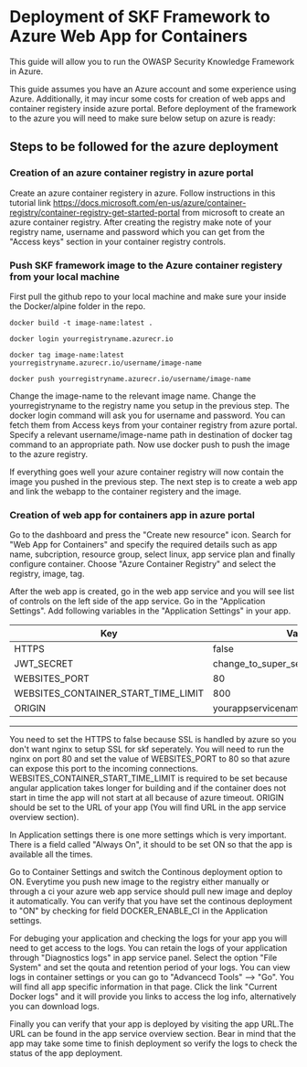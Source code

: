 Deployment of SKF Framework to Azure Web App for Containers
============================================================

This guide will allow you to run the OWASP Security Knowledge Framework in Azure. 

This guide assumes you have an Azure account and some experience using Azure. Additionally, it 
may incur some costs for creation of web apps and container registery inside azure portal. Before 
deployment of the framework to the azure you will need to make sure below setup on azure is ready:

## Steps to be followed for the azure deployment
### Creation of an azure container registry in azure portal
Create an azure container registery in azure. Follow instructions in this 
tutorial link https://docs.microsoft.com/en-us/azure/container-registry/container-registry-get-started-portal from microsoft to create an azure container registry. After creating the registry make note of your registry name, username and password which you can get from
the "Access keys" section in your container registry controls.

### Push SKF framework image to the Azure container registery from your local machine
First pull the github repo to your local machine and make sure your inside the Docker/alpine folder
in the repo. 

``` 
docker build -t image-name:latest .

docker login yourregistryname.azurecr.io

docker tag image-name:latest yourregistryname.azurecr.io/username/image-name

docker push yourregistryname.azurecr.io/username/image-name
```

Change the image-name to the relevant image name. Change the yourregistryname to the registry
name you setup in the previous step. The docker login command will ask you for username and password.
You can fetch them from Access keys from your container registry from azure portal. Specify a relevant 
username/image-name path in destination of docker tag command to an appropriate path. Now use docker push 
to push the image to the azure registry.

If everything goes well your azure container registry will now contain the image
you pushed in the previous step. The next step is to create a web app and link the webapp
to the container registery and the image.

### Creation of web app for containers app in azure portal
Go to the dashboard and press the "Create new resource" icon. Search for "Web App for Containers" 
and specify the required details such as app name, subcription, resource group, select linux, 
app service plan and finally configure container. Choose "Azure Container Registry" and select the registry, image, tag. 

After the web app is created, go in the web app service and you will see list of controls on the left side of the app service. Go in the "Application Settings". Add following variables in the "Application Settings" in your app.

| Key	     							|	   Value 							| 
|---------------------------------------|---------------------------------------|
| HTTPS    	 							|  false								| 
| JWT_SECRET 							|  change_to_super_secret_value			|  
| WEBSITES_PORT 						|  80 									|
| WEBSITES_CONTAINER_START_TIME_LIMIT   |  800									|	
| ORIGIN								|  yourappservicename.azurewebsites.net |
---------------------------------------------------------------------------------	

You need to set the HTTPS to false because SSL is handled by azure so you don't want nginx to setup SSL for skf seperately. You will need to run the nginx on port 80 and set the value of WEBSITES_PORT to 80 so 
that azure can expose this port to the incoming connections. WEBSITES_CONTAINER_START_TIME_LIMIT is required to be set because angular application takes longer for building and if the container does not start in time the app will not start at all because of azure timeout. ORIGIN should be set to the URL of your app (You will find URL in the app service overview section). 

In Application settings there is one more settings which is very important. There is a field called "Always On", it should to be set ON so that the app is available all the times.

Go to Container Settings and switch the Continous deployment option to ON. Everytime you push new image to the registry either manually or through a ci your azure web app service should pull new image and deploy it automatically. You can verify that you have set the continous deployment to "ON" by checking for field DOCKER_ENABLE_CI in the Application settings.

For debuging your application and checking the logs for your app you will need to get access to the logs. You can retain the logs of your application through  "Diagnostics logs" in app service panel.
Select the option "File System" and set the qouta and retention period of your logs. You can view logs in container settings or you can go to "Advancecd Tools" --> "Go". You will find all app specific information
in that page. Click the link  "Current Docker logs" and it will provide you links to access the log info, alternatively you can download logs. 

Finally you can verify that your app is deployed by visiting the app URL.The URL can be found in the app service overview section. Bear in mind that the app may take some time to finish deployment so verify the logs to check the status of the app deployment.
